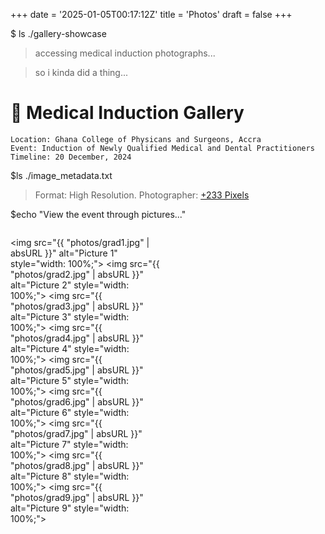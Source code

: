 +++
date = '2025-01-05T00:17:12Z'
title = 'Photos'
draft = false
+++

$ ls ./gallery-showcase
> accessing medical induction photographs...

>so i kinda did a thing...
# 📸 Medical Induction Gallery

```shell
Location: Ghana College of Physicans and Surgeons, Accra
Event: Induction of Newly Qualified Medical and Dental Practitioners
Timeline: 20 December, 2024
```

$ls ./image_metadata.txt
> Format: High Resolution.
> Photographer: [+233 Pixels](https://www.instagram.com/plus_233_pixels/)

$echo "View the event through pictures..."
<div style="display: grid; grid-template-columns: repeat(auto-fill, minmax(200px, 1fr)); gap: 10px;">

<img src="{{ "photos/grad1.jpg" | absURL }}" alt="Picture 1" style="width: 100%;">
<img src="{{ "photos/grad2.jpg" | absURL }}" alt="Picture 2" style="width: 100%;">
<img src="{{ "photos/grad3.jpg" | absURL }}" alt="Picture 3" style="width: 100%;">
<img src="{{ "photos/grad4.jpg" | absURL }}" alt="Picture 4" style="width: 100%;">
<img src="{{ "photos/grad5.jpg" | absURL }}" alt="Picture 5" style="width: 100%;">
<img src="{{ "photos/grad6.jpg" | absURL }}" alt="Picture 6" style="width: 100%;">
<img src="{{ "photos/grad7.jpg" | absURL }}" alt="Picture 7" style="width: 100%;">
<img src="{{ "photos/grad8.jpg" | absURL }}" alt="Picture 8" style="width: 100%;">
<img src="{{ "photos/grad9.jpg" | absURL }}" alt="Picture 9" style="width: 100%;">

</div>
